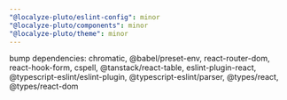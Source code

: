 ```yaml
---
"@localyze-pluto/eslint-config": minor
"@localyze-pluto/components": minor
"@localyze-pluto/theme": minor
---
```


bump dependencies: chromatic, @babel/preset-env, react-router-dom, react-hook-form, cspell, @tanstack/react-table, eslint-plugin-react, @typescript-eslint/eslint-plugin, @typescript-eslint/parser, @types/react, @types/react-dom
